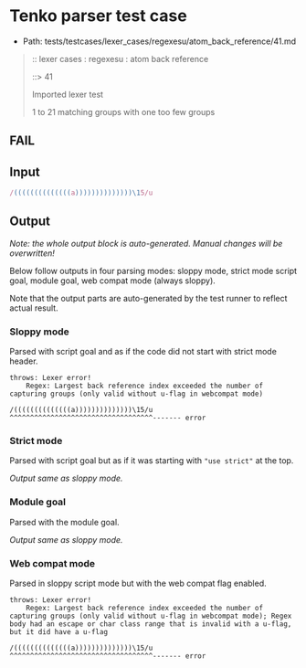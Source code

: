 # Tenko parser test case

- Path: tests/testcases/lexer_cases/regexesu/atom_back_reference/41.md

> :: lexer cases : regexesu : atom back reference
>
> ::> 41
>
> Imported lexer test
>
> 1 to 21 matching groups with one too few groups

## FAIL

## Input

`````js
/((((((((((((((a))))))))))))))\15/u
`````

## Output

_Note: the whole output block is auto-generated. Manual changes will be overwritten!_

Below follow outputs in four parsing modes: sloppy mode, strict mode script goal, module goal, web compat mode (always sloppy).

Note that the output parts are auto-generated by the test runner to reflect actual result.

### Sloppy mode

Parsed with script goal and as if the code did not start with strict mode header.

`````
throws: Lexer error!
    Regex: Largest back reference index exceeded the number of capturing groups (only valid without u-flag in webcompat mode)

/((((((((((((((a))))))))))))))\15/u
^^^^^^^^^^^^^^^^^^^^^^^^^^^^^^^^^^^------- error
`````

### Strict mode

Parsed with script goal but as if it was starting with `"use strict"` at the top.

_Output same as sloppy mode._

### Module goal

Parsed with the module goal.

_Output same as sloppy mode._

### Web compat mode

Parsed in sloppy script mode but with the web compat flag enabled.

`````
throws: Lexer error!
    Regex: Largest back reference index exceeded the number of capturing groups (only valid without u-flag in webcompat mode); Regex body had an escape or char class range that is invalid with a u-flag, but it did have a u-flag

/((((((((((((((a))))))))))))))\15/u
^^^^^^^^^^^^^^^^^^^^^^^^^^^^^^^^^^^------- error
`````

